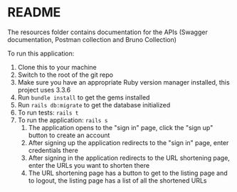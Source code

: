 # README

The resources folder contains documentation for the APIs (Swagger documentation, Postman collection and Bruno Collection)

To run this application:
1. Clone this to your machine
2. Switch to the root of the git repo
3. Make sure you have an appropriate Ruby version manager installed, this project uses 3.3.6
4. Run `bundle install` to get the gems installed
5. Run `rails db:migrate` to get the database initialized
6. To run tests: `rails t`
7. To run the application: `rails s`
   1. The application opens to the "sign in" page, click the "sign up" button to create an account
   2. After signing up the application redirects to the "sign in" page, enter credentials there
   3. After signing in the application redirects to the URL shortening page, enter the URLs you want to shorten there
   4. The URL shortening page has a button to get to the listing page and to logout, the listing page has a list of all the shortened URLs
